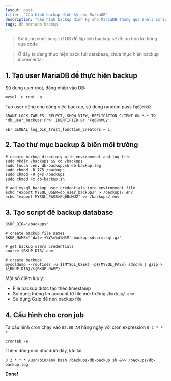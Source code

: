 ```yaml
---
layout: post
title:  "Cấu hình backup định kỳ cho MariaDB"
description: "Cấu hình backup định kỳ cho MariaDB thông qua shell script"
tags: db mariadb backup
---
```


> Sử dụng shell script ở DB để lập lịch backup sẽ tối ưu hơn là thông qua code

> Ở đây ta đang thực hiện back full database, chưa thực hiện backup incremental

## 1. Tạo user MariaDB để thực hiện backup

Sử dụng user root, đăng nhập vào DB:

```shell
mysql -u root -p
```

Tạo user riêng cho công việc backup, sử dụng random pass ```Fq6BnMU2```

```shell
GRANT LOCK TABLES, SELECT, SHOW VIEW, REPLICATION CLIENT ON *.* TO 'db_user_backups'@'%' IDENTIFIED BY 'Fq6BnMU2';

SET GLOBAL log_bin_trust_function_creators = 1;
```

## 2. Tạo thư mục backup & biến môi trường

```shell
# create backup directory with environment and log file
sudo mkdir /backups && cd /backups
sudo touch .env db-backup.sh db-backup.log
sudo chmod -R 775 /backups
sudo chmod -R g+s /backups
sudo chmod +x db-backup.sh

# add mysql backup user credentials into environment file
echo "export MYSQL_USER=db_user_backups" > /backups/.env
echo "export MYSQL_PASS=Fq6BnMU2" >> /backups/.env
```

## 3. Tạo script để backup database

```shell
BKUP_DIR="/backups"

# create backup file names
BKUP_NAME="`date +%Y%m%d%H%M`-backup-sdscrm.sql.gz"

# get backup users credentials
source $BKUP_DIR/.env

# create backups
mysqldump --routines -u ${MYSQL_USER} -p${MYSQL_PASS} sdscrm | gzip > ${BKUP_DIR}/${BKUP_NAME}

```

Một số điểm lưu ý:
* File backup được tạo theo timestamp
* Sử dụng thông tin account từ file môi trường ```/backup/.env```
* Sử dụng Gzip để nén backup file

## 4. Cấu hình cho cron job

Ta cấu hình cron chạy vào ```02:00 AM``` hằng ngày với cron expression ```0 2 * * *```

```shell
crontab -e
```

Thêm dòng mới như dưới đây, lưu lại:

```shell
0 2 * * * /usr/bin/env bash /backups/db-backup.sh &>> /backups/db-backup.log
```

**Done!**